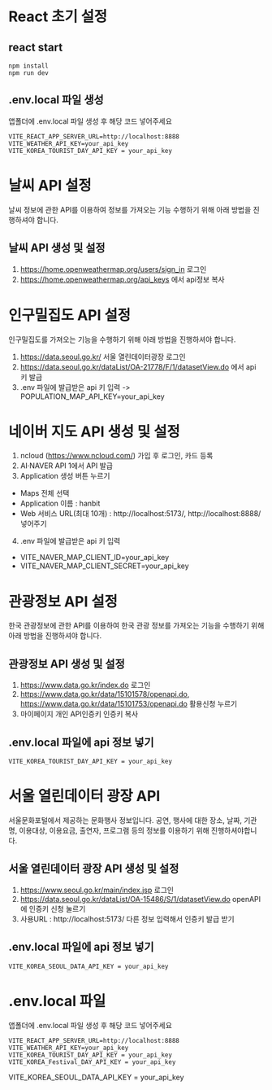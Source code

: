 # React 초기 설정
## react start
```
npm install
npm run dev
```

## .env.local 파일 생성
앱폴더에 .env.local 파일 생성 후 해당 코드 넣어주세요
```
VITE_REACT_APP_SERVER_URL=http://localhost:8888
VITE_WEATHER_API_KEY=your_api_key
VITE_KOREA_TOURIST_DAY_API_KEY = your_api_key
```

# 날씨 API 설정
날씨 정보에 관한 API를 이용하여 정보를 가져오는 기능 수행하기 위해 아래 방법을 진행하셔야 합니다.

## 날씨 API 생성 및 설정
1. https://home.openweathermap.org/users/sign_in 로그인
2. https://home.openweathermap.org/api_keys 에서 api정보 복사

# 인구밀집도 API 설정
인구밀집도를 가져오는 기능을 수행하기 위해 아래 방법을 진행하셔야 합니다.
1. https://data.seoul.go.kr/ 서울 열린데이터광장 로그인
2. https://data.seoul.go.kr/dataList/OA-21778/F/1/datasetView.do 에서 api 키 발급
3. .env 파일에 발급받은 api 키 입력 -> POPULATION_MAP_API_KEY=your_api_key

# 네이버 지도 API 생성 및 설정
1. ncloud (https://www.ncloud.com/) 가입 후 로그인, 카드 등록
2. AI·NAVER API 1에서 API 발급
3. Application 생성 버튼 누르기
  - Maps 전체 선택
  - Application 이름 : hanbit
  - Web 서비스 URL(최대 10개) : http://localhost:5173/, http://localhost:8888/ 넣어주기
4. .env 파일에 발급받은 api 키 입력
  - VITE_NAVER_MAP_CLIENT_ID=your_api_key
  - VITE_NAVER_MAP_CLIENT_SECRET=your_api_key

# 관광정보 API 설정
한국 관광정보에 관한 API를 이용하여 한국 관광 정보를 가져오는 기능을 수행하기 위해 아래 방법을 진행하셔야 합니다.

## 관광정보 API 생성 및 설정
1. https://www.data.go.kr/index.do 로그인
2. https://www.data.go.kr/data/15101578/openapi.do, https://www.data.go.kr/data/15101753/openapi.do 활용신청 누르기
3. 마이페이지 개인 API인증키 인증키 복사

## .env.local 파일에 api 정보 넣기
```
VITE_KOREA_TOURIST_DAY_API_KEY = your_api_key
```

# 서울 열린데이터 광장 API
서울문화포털에서 제공하는 문화행사 정보입니다.
공연, 행사에 대한 장소, 날짜, 기관명, 이용대상, 이용요금, 출연자, 프로그램 등의 정보를 이용하기 위해 진행하셔야합니다.

## 서울 열린데이터 광장 API 생성 및 설정
1. https://www.seoul.go.kr/main/index.jsp 로그인
2. https://data.seoul.go.kr/dataList/OA-15486/S/1/datasetView.do openAPI에 인증키 신청 눌르기
3. 사용URL : http://localhost:5173/ 다른 정보 입력해서 인증키 발급 받기

## .env.local 파일에 api 정보 넣기
```
VITE_KOREA_SEOUL_DATA_API_KEY = your_api_key
```

# .env.local 파일 
앱폴더에 .env.local 파일 생성 후 해당 코드 넣어주세요
```
VITE_REACT_APP_SERVER_URL=http://localhost:8888
VITE_WEATHER_API_KEY=your_api_key
VITE_KOREA_TOURIST_DAY_API_KEY = your_api_key
VITE_KOREA_Festival_DAY_API_KEY = your_api_key
```
VITE_KOREA_SEOUL_DATA_API_KEY = your_api_key
```
